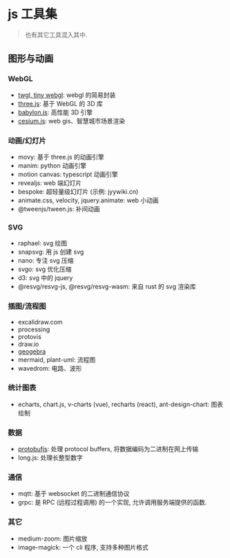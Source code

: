 # js 工具集

> 也有其它工具混入其中.

## 图形与动画

### WebGL

- [twgl, tiny webgl](https://twgljs.org/): webgl 的简易封装
- [three.js](https://threejs.org): 基于 WebGL 的 3D 库
- [babylon.js](https://www.babylonjs.com): 高性能 3D 引擎
- [cesium.js](https://cesium.com/platform/cesiumjs/): web gis、智慧城市场景渲染

### 动画/幻灯片

- movy: 基于 three.js 的动画引擎
- manim: python 动画引擎
- motion canvas: typescript 动画引擎
- revealjs: web 端幻灯片
- bespoke: 超轻量级幻灯片 (示例: jyywiki.cn)
- animate.css, velocity, jquery.animate: web 小动画
- @tweenjs/tween.js: 补间动画

### SVG

- raphael: svg 绘图
- snapsvg: 用 js 创建 svg
- nano: 专注 svg 压缩
- svgo: svg 优化压缩
- d3: svg 中的 jquery
- @resvg/resvg-js, @resvg/resvg-wasm: 来自 rust 的 svg 渲染库

### 插图/流程图

- excalidraw.com
- processing
- protovis
- draw.io
- [geogebra](https://www.geogebra.org/calculator)
- mermaid, plant-uml: 流程图
- wavedrom: 电路、波形

### 统计图表

- echarts, chart.js, v-charts (vue), recharts (react), ant-design-chart: 图表绘制

### 数据

- [protobufjs](https://www.npmjs.com/package/protobufjs): 处理 protocol buffers, 将数据编码为二进制在网上传输
- long.js: 处理长整型数字

### 通信

- mqtt: 基于 websocket 的二进制通信协议
- grpc: 是 RPC (远程过程调用) 的一个实现, 允许调用服务端提供的函数.

### 其它

- medium-zoom: 图片缩放
- image-magick: 一个 cli 程序, 支持多种图片格式

